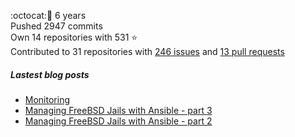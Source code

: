 :octocat::birthday: 6 years  
Pushed 2947 commits  
Own 14 repositories with 531 :star:  
Contributed to 31 repositories with [246 issues](https://github.com/issues?q=is%3Aissue+author%3Aeoli3n) and [13 pull requests](https://github.com/pulls?q=is%3Apr+author%3Aeoli3n+)

##### Lastest blog posts
- [Monitoring](https://eoli3n.eu.org/2021/12/10/monitoring.html)
- [Managing FreeBSD Jails with Ansible - part 3](https://eoli3n.eu.org/2021/06/14/jails-part-3.html)
- [Managing FreeBSD Jails with Ansible - part 2](https://eoli3n.eu.org/2021/06/09/jails-part-2.html)
